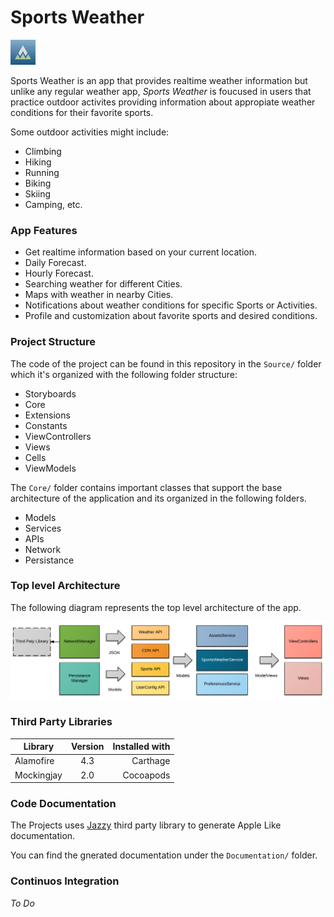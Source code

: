 # Sports Weather

![SportsWeather](https://raw.githubusercontent.com/tolkiana/DL-Coding-Challenge-Public/nelida/SportsWeather/Assets.xcassets/AppIcon.appiconset/weather@40.png)

Sports Weather is an app that provides realtime weather information but unlike any regular weather app, _Sports Weather_ is foucused in users that practice outdoor activites providing information about appropiate weather conditions for their favorite sports.

Some outdoor activities might include:
  - Climbing
  - Hiking
  - Running
  - Biking
  - Skiing
  - Camping, etc.

### App Features

- Get realtime information based on your current location.
- Daily Forecast.
- Hourly Forecast.
- Searching weather for different Cities.
- Maps with weather in nearby Cities.
- Notifications about weather conditions for specific Sports or Activities.
- Profile and customization about favorite sports and desired conditions.

### Project Structure

The code of the project can be found in this repository in the `Source/` folder which it's organized with the following folder structure:

- Storyboards
- Core
- Extensions
- Constants
- ViewControllers
- Views
- Cells
- ViewModels

The `Core/` folder contains important classes that support the base architecture of the application and its organized in the following folders.

- Models
- Services
- APIs 
- Network
- Persistance


### Top level Architecture

The following diagram represents the top level architecture of the app.

![SportsWeather](https://raw.githubusercontent.com/tolkiana/DL-Coding-Challenge-Public/nelida/Documentation/Architecture.png)


### Third Party Libraries

| Library        | Version      | Installed with  |
| -------------  |:-------------:| --------------:|
| Alamofire      | 4.3          | Carthage        |
| Mockingjay     | 2.0          | Cocoapods       |


### Code Documentation

The Projects uses [Jazzy](https://github.com/realm/jazzy) third party library to generate Apple Like documentation.

You can find the gnerated documentation under the `Documentation/` folder.

### Continuos Integration
_To Do_
